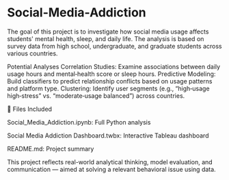 # Social-Media-Addiction
The goal of this project is to investigate how social media usage affects students' mental health, sleep, and daily life. The analysis is based on survey data from high school, undergraduate, and graduate students across various countries.

Potential Analyses
Correlation Studies: Examine associations between daily usage hours and mental‐health score or sleep hours.
Predictive Modeling: Build classifiers to predict relationship conflicts based on usage patterns and platform type.
Clustering: Identify user segments (e.g., “high‐usage high‐stress” vs. “moderate‐usage balanced”) across countries.

 
📁 Files Included

Social_Media_Addiction.ipynb: Full Python analysis

Social Media Addiction Dashboard.twbx: Interactive Tableau dashboard

README.md: Project summary

This project reflects real-world analytical thinking, model evaluation, and communication — aimed at solving a relevant behavioral issue using data.
